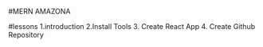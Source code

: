 #MERN AMAZONA

#lessons
1.introduction
2.Install Tools 
3. Create React App
4. Create Github Repository